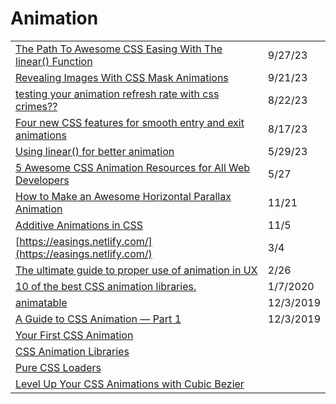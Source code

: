 # Animation

|                                                                                                                                                                                                                                                                     |           |
| ------------------------------------------------------------------------------------------------------------------------------------------------------------------------------------------------------------------------------------------------------------------- | --------- |
| [The Path To Awesome CSS Easing With The linear() Function](https://www.smashingmagazine.com/2023/09/path-css-easing-linear-function/)                                                                                                                              | 9/27/23   |
| [Revealing Images With CSS Mask Animations](https://www.smashingmagazine.com/2023/09/revealing-images-css-mask-animations/)                                                                                                                                         | 9/21/23   |
| [testing your animation refresh rate with css crimes??](https://cohost.org/lunasorcery/post/2465593-testing-your-animati)                                                                                                                                           | 8/22/23   |
| [Four new CSS features for smooth entry and exit animations](https://developer.chrome.com/blog/entry-exit-animations/?utm\_source=Codrops+Subscribers\&utm\_campaign=5b34c62037-COLLECTIVE\_778\&utm\_medium=email\&utm\_term=0\_-a43123b2e4-%5BLIST\_EMAIL\_ID%5D) | 8/17/23   |
| [Using linear() for better animation](https://fullystacked.net/posts/linear/?utm\_source=weekly.cssanimation.rocks\&utm\_medium=newsletter\&utm\_campaign=css-animation-weekly-352)                                                                                 | 5/29/23   |
| [5 Awesome CSS Animation Resources for All Web Developers](https://radiant-brushlands-42789.herokuapp.com/blog.devgenius.io/5-awesome-css-animation-resources-for-all-web-developers-70bca71a5e1e)                                                                  | 5/27      |
| [How to Make an Awesome Horizontal Parallax Animation](https://dev.to/robole/how-to-make-an-awesome-horizontal-parallax-animation-3o6a?utm\_source=digest\_mailer\&utm\_medium=email\&utm\_campaign=digest\_email)                                                  | 11/21     |
| [Additive Animations in CSS](https://danielcwilson.com/blog/2020/10/additive-css-animations/?utm\_source=CSS-Weekly\&utm\_campaign=Issue-434\&utm\_medium=email)                                                                                                    | 11/5      |
| [https://easings.netlify.com/](https://easings.netlify.com/)                                                                                                                                                                                                        | 3/4       |
| [The ultimate guide to proper use of animation in UX](https://uxdesign.cc/the-ultimate-guide-to-proper-use-of-animation-in-ux-10bd98614fa9)                                                                                                                         | 2/26      |
| [10 of the best CSS animation libraries.](https://dev.to/weeb/10-of-the-best-css-animation-libraries-31d7)                                                                                                                                                          | 1/7/2020  |
| [animatable](http://leaverou.github.io/animatable)                                                                                                                                                                                                                  | 12/3/2019 |
| [A Guide to CSS Animation — Part 1](https://codeburst.io/a-guide-to-css-animation-part-1-8777f5beb1f8)                                                                                                                                                              | 12/3/2019 |
| [Your First CSS Animation](https://blog.prototypr.io/your-first-css-animation-69f0a83d8154)                                                                                                                                                                         |           |
| [CSS Animation Libraries](https://css-tricks.com/css-animation-libraries/)                                                                                                                                                                                          |           |
| [Pure CSS Loaders](%20https:/loading.io/css/)                                                                                                                                                                                                                       |           |
| [Level Up Your CSS Animations with Cubic Bezier](https://callmenick.com/dev/level-up-animations-cubic-bezier/)                                                                                                                                                      |           |
